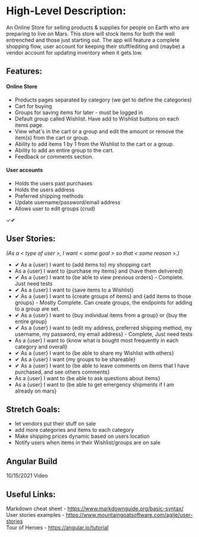 # High-Level Description:
An Online Store for selling products & supplies for people on Earth who are preparing to live on Mars. This store will stock items for both the well entrenched and those just starting out. The app will feature a complete shopping flow, user account for keeping their stuff/editing and (maybe) a vendor account for updating inventory when it gets low.

## Features:
#### Online Store
* Products pages separated by category (we get to define the categories)
* Cart for buying
* Groups for saving items for later - must be logged in
* Default group called Wishlist. Have add to Wishlist buttons on each items page.
* View what's in the cart or a group and edit the amount or remove the item(s) from the cart or group.
* Ability to add items 1 by 1 from the Wishlist to the cart or a group.
* Ability to add an entire group to the cart.
* Feedback or comments section.
#### User accounts
* Holds the users past purchases
* Holds the users address
* Preferred shipping methods
* Update username/password/email address
* Allows user to edit groups (crud)

✓✔
## User Stories:
*(As a < type of user >, I want < some goal > so that < some reason >.)*
* ✔ As a {user} I want to {add items to} my shopping cart
* As a {user} I want to {purchase my items} and {have them delivered}
* ✔ As a {user} I want to {be able to view previous orders} - Complete. Just need tests
* ✔ As a {user} I want to {save items to a Wishlist}
* ✔ As a {user} I want to {create groups of items} and {add items to those groups} - Mostly Complete. Can create groups, the endpoints for adding to a group are set.
* ✔ As a {user} I want to {buy individual items from a group} or {buy the entire group}
* ✔ As a {user} I want to {edit my address, preferred shipping method, my username, my password, my email address} - Complete, Just need tests
* As a {user} I want to {know what is bought most frequently in each category and overall}
* ✔ As a {user} I want to {be able to share my Wishlist with others}
* ✔ As a {user} I want {my groups to be shareable}
* ✔ As a {user} I want to {be able to leave comments on items that I have purchased, and see others comments}
* As a {user} I want to {be able to ask questions about items}
* As a {user} I want to {be able to get emergency shipments if I am already on mars}

## Stretch Goals:
* let vendors put their stuff on sale
* add more categories and items to each category
* Make shipping prices dynamic based on users location 
* Notify users when items in their Wishlist/groups are on sale

## Angular Build
  10/15/2021 Video

## Useful Links:
  Markdown cheat sheet - https://www.markdownguide.org/basic-syntax/  
  User stories examples - https://www.mountaingoatsoftware.com/agile/user-stories  
  Tour of Heroes - https://angular.io/tutorial
  
